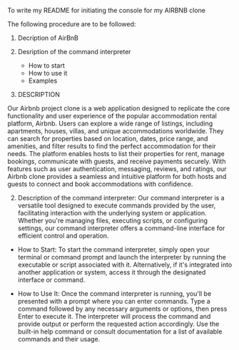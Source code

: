 To write my README for initiating the console for my AIRBNB clone

The following procedure are to be followed:
1. Decription of AirBnB
2. Desription of the command interpreter
	- How to start
	- How to use it
	- Examples

1. DESCRIPTION

Our Airbnb project clone is a web application designed to replicate the core functionality and user experience of the popular accommodation rental platform, Airbnb. Users can explore a wide range of listings, including apartments, houses, villas, and unique accommodations worldwide. They can search for properties based on location, dates, price range, and amenities, and filter results to find the perfect accommodation for their needs. The platform enables hosts to list their properties for rent, manage bookings, communicate with guests, and receive payments securely. With features such as user authentication, messaging, reviews, and ratings, our Airbnb clone provides a seamless and intuitive platform for both hosts and guests to connect and book accommodations with confidence.

2. Description of the command interpreter:
Our command interpreter is a versatile tool designed to execute commands provided by the user, facilitating interaction with the underlying system or application. Whether you're managing files, executing scripts, or configuring settings, our command interpreter offers a command-line interface for efficient control and operation.

- How to Start:
To start the command interpreter, simply open your terminal or command prompt and launch the interpreter by running the executable or script associated with it. Alternatively, if it's integrated into another application or system, access it through the designated interface or command.

- How to Use It:
Once the command interpreter is running, you'll be presented with a prompt where you can enter commands. Type a command followed by any necessary arguments or options, then press Enter to execute it. The interpreter will process the command and provide output or perform the requested action accordingly. Use the built-in help command or consult documentation for a list of available commands and their usage.
